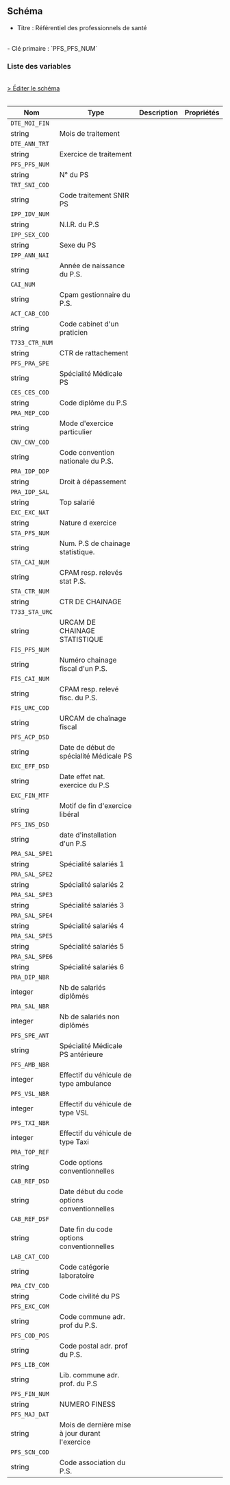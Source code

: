 ## Schéma

- Titre : Référentiel des professionnels de santé
<br />
- Clé primaire : `PFS_PFS_NUM`

### Liste des variables
<br />
<div>
    <a href="https://gitlab.com/healthdatahub/schema-snds/edit/master/schemas/DCIR_DCIRS/DA_PRA_R.json"  
    arget="_blank" rel="noopener noreferrer">> Éditer le schéma</a>
    <OutboundLink />
</div>
<br />

Nom|Type|Description|Propriétés
-|-|-|-
`DTE_MOI_FIN`|
string|Mois de traitement||
`DTE_ANN_TRT`|
string|Exercice de traitement||
`PFS_PFS_NUM`|
string|N° du PS||
`TRT_SNI_COD`|
string|Code traitement SNIR PS||
`IPP_IDV_NUM`|
string|N.I.R. du P.S||
`IPP_SEX_COD`|
string|Sexe du PS||
`IPP_ANN_NAI`|
string|Année de naissance du P.S.||
`CAI_NUM`|
string|Cpam gestionnaire du P.S.||
`ACT_CAB_COD`|
string|Code cabinet d&#x27;un praticien||
`T733_CTR_NUM`|
string|CTR de rattachement||
`PFS_PRA_SPE`|
string|Spécialité Médicale PS||
`CES_CES_COD`|
string|Code diplôme du P.S||
`PRA_MEP_COD`|
string|Mode d&#x27;exercice particulier||
`CNV_CNV_COD`|
string|Code convention nationale du P.S.||
`PRA_IDP_DDP`|
string|Droit à dépassement||
`PRA_IDP_SAL`|
string|Top salarié||
`EXC_EXC_NAT`|
string|Nature d exercice||
`STA_PFS_NUM`|
string|Num. P.S de chainage statistique.||
`STA_CAI_NUM`|
string|CPAM resp. relevés stat P.S.||
`STA_CTR_NUM`|
string|CTR DE CHAINAGE||
`T733_STA_URC`|
string|URCAM DE CHAINAGE STATISTIQUE||
`FIS_PFS_NUM`|
string|Numéro chainage fiscal d&#x27;un P.S.||
`FIS_CAI_NUM`|
string|CPAM resp. relevé fisc. du P.S.||
`FIS_URC_COD`|
string|URCAM de chaînage fiscal||
`PFS_ACP_DSD`|
string|Date de début de spécialité Médicale PS||
`EXC_EFF_DSD`|
string|Date effet nat. exercice du P.S||
`EXC_FIN_MTF`|
string|Motif de fin d&#x27;exercice libéral||
`PFS_INS_DSD`|
string|date d&#x27;installation d&#x27;un P.S||
`PRA_SAL_SPE1`|
string|Spécialité salariés 1||
`PRA_SAL_SPE2`|
string|Spécialité salariés 2||
`PRA_SAL_SPE3`|
string|Spécialité salariés 3||
`PRA_SAL_SPE4`|
string|Spécialité salariés 4||
`PRA_SAL_SPE5`|
string|Spécialité salariés 5||
`PRA_SAL_SPE6`|
string|Spécialité salariés 6||
`PRA_DIP_NBR`|
integer|Nb de salariés diplômés||
`PRA_SAL_NBR`|
integer|Nb de salariés non diplômés||
`PFS_SPE_ANT`|
string|Spécialité Médicale PS antérieure||
`PFS_AMB_NBR`|
integer|Effectif du véhicule de type ambulance||
`PFS_VSL_NBR`|
integer|Effectif du véhicule de type VSL||
`PFS_TXI_NBR`|
integer|Effectif du véhicule de type Taxi||
`PRA_TOP_REF`|
string|Code options conventionnelles||
`CAB_REF_DSD`|
string|Date début du code options conventionnelles||
`CAB_REF_DSF`|
string|Date fin du code options conventionnelles||
`LAB_CAT_COD`|
string|Code catégorie laboratoire||
`PRA_CIV_COD`|
string|Code civilité du PS||
`PFS_EXC_COM`|
string|Code commune adr. prof du P.S.||
`PFS_COD_POS`|
string|Code postal adr. prof du P.S.||
`PFS_LIB_COM`|
string|Lib. commune adr. prof. du P.S||
`PFS_FIN_NUM`|
string|NUMERO FINESS||
`PFS_MAJ_DAT`|
string|Mois de dernière mise à jour durant l&#x27;exercice||
`PFS_SCN_COD`|
string|Code association du P.S.||

